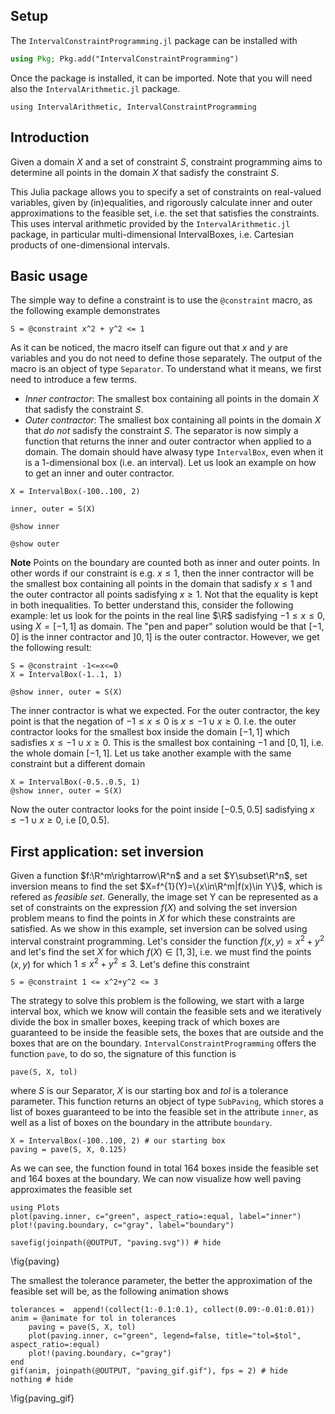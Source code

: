 <!--This file was generated, do not modify it.-->
## Setup

The `IntervalConstraintProgramming.jl` package can be installed with

```julia
using Pkg; Pkg.add("IntervalConstraintProgramming")
```

Once the package is installed, it can be imported. Note that you will need also the `IntervalArithmetic.jl` package.

```julia:ex1
using IntervalArithmetic, IntervalConstraintProgramming
```

## Introduction

Given a domain $X$ and a set of constraint $S$, constraint programming aims to determine
all points in the domain $X$ that sadisfy the constraint $S$.

This Julia package allows you to specify a set of constraints on real-valued variables, given by (in)equalities, and rigorously calculate inner and outer approximations to the feasible set, i.e. the set that satisfies the constraints.
This uses interval arithmetic provided by the `IntervalArithmetic.jl` package, in particular multi-dimensional IntervalBoxes, i.e. Cartesian products of one-dimensional intervals.

## Basic usage

The simple way to define a constraint is to use the `@constraint` macro, as the following example demonstrates

```julia:ex2
S = @constraint x^2 + y^2 <= 1
```

As it can be noticed, the macro itself can figure out that $x$ and $y$ are variables and you do not need to define those separately.
The output of the macro is an object of type `Separator`.
To understand what it means, we first need to introduce a few terms.
- *Inner contractor*: The smallest box containing all points in the domain $X$ that sadisfy the constraint $S$.
- *Outer contractor*: The smallest box containing all points in the domain $X$ that *do not* sadisfy the constraint $S$.
The separator is now simply a function that returns the inner and outer contractor when applied to a domain. The domain should have alwasy type `IntervalBox`, even when it is a 1-dimensional box (i.e. an interval).
Let us look an example on how to get an inner and outer contractor.

```julia:ex3
X = IntervalBox(-100..100, 2)

inner, outer = S(X)

@show inner

@show outer
```

**Note** Points on the boundary are counted both as inner and outer points. In other words if our constraint is e.g. $x\leq1$, then the inner contractor will be the smallest box
containing all points in the domain that sadisfy $x\leq 1$ and the outer contractor all points sadisfying $x\geq1$. Not that the equality is kept in both inequalities.
To better understand this, consider the following example: let us look for the points in the real line $\R$ sadisfying $-1\leq x\leq0$, using $X=[-1,1]$ as domain. The "pen and paper" solution
would be that $[-1,0]$ is the inner contractor and $]0,1]$ is the outer contractor. However, we get the following result:

```julia:ex4
S = @constraint -1<=x<=0
X = IntervalBox(-1..1, 1)

@show inner, outer = S(X)
```

The inner contractor is what we expected. For the outer contractor, the key point is that the negation of $-1\leq x\leq 0$ is $x\leq-1 \cup x\geq 0$. I.e. the outer contractor looks
for the smallest box inside the domain $[-1,1]$ which sadisfies $x\leq-1 \cup x\geq 0$. This is the smallest box containing $-1$ and $[0, 1]$, i.e. the whole domain $[-1, 1]$.
Let us take another example with the same constraint but a different domain

```julia:ex5
X = IntervalBox(-0.5..0.5, 1)
@show inner, outer = S(X)
```

Now the outer contractor looks for the point inside $[-0.5, 0.5]$ sadisfying $x\leq-1 \cup x\geq 0$, i.e $[0, 0.5]$.

## First application: set inversion

Given a function $f:\R^m\rightarrow\R^n$ and a set $Y\subset\R^n$, set inversion means to find the set $X=f^{1}(Y)=\{x\in\R^m|f(x)\in Y\}$, which is refered as *feasible set*. Generally, the
image set Y can be represented as a set of constraints on the expression $f(X)$ and solving the set inversion problem means to find the points in $X$ for
which these constraints are satisfied. As we show in this example, set inversion can be solved using interval constraint programming.
Let's consider the function $f(x, y) = x^2+y^2$ and let's find the set $X$ for which $f(X)\in[1, 3]$, i.e. we must find the points $(x, y)$ for which $1\leq x^2+y^2\leq 3$.
Let's define this constraint

```julia:ex6
S = @constraint 1 <= x^2+y^2 <= 3
```

The strategy to solve this problem is the following, we start with a large interval box, which we know will contain the feasible sets and we iteratively divide the box in smaller boxes,
keeping track of which boxes are guaranteed to be inside the feasible sets, the boxes that are outside and the boxes that are on the boundary.
`IntervalConstraintProgramming` offers the function `pave`, to do so, the signature of this function is
```
pave(S, X, tol)
```
where $S$ is our Separator, $X$ is our starting box and $tol$ is a tolerance parameter. This function returns an object of type `SubPaving`, which stores  a list of boxes guaranteed
to be into the feasible set in the attribute `inner`, as well as a list of boxes on the boundary in the attribute `boundary`.

```julia:ex7
X = IntervalBox(-100..100, 2) # our starting box
paving = pave(S, X, 0.125)
```

As we can see, the function found in total 164 boxes inside the feasible set and 164 boxes at the boundary. We can now visualize how well
paving approximates the feasible set

```julia:ex8
using Plots
plot(paving.inner, c="green", aspect_ratio=:equal, label="inner")
plot!(paving.boundary, c="gray", label="boundary")

savefig(joinpath(@OUTPUT, "paving.svg")) # hide
```

\fig{paving}

The smallest the tolerance parameter, the better the approximation of the feasible set will be, as the following animation shows

```julia:ex9
tolerances =  append!(collect(1:-0.1:0.1), collect(0.09:-0.01:0.01))
anim = @animate for tol in tolerances
    paving = pave(S, X, tol)
    plot(paving.inner, c="green", legend=false, title="tol=$tol", aspect_ratio=:equal)
    plot!(paving.boundary, c="gray")
end
gif(anim, joinpath(@OUTPUT, "paving_gif.gif"), fps = 2) # hide
nothing # hide
```

\fig{paving_gif}

